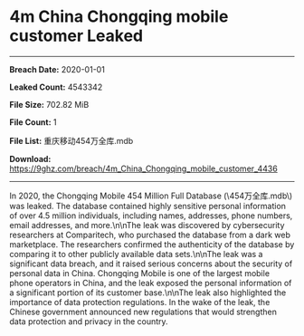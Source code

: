 # 4m China Chongqing mobile customer Leaked

------------
**Breach Date:** 2020-01-01

**Leaked Count:** 4543342

**File Size:** 702.82 MiB

**File Count:** 1

**File List:** 重庆移动454万全库.mdb

**Download:** https://9ghz.com/breach/4m_China_Chongqing_mobile_customer_4436

------------
In 2020, the Chongqing Mobile 454 Million Full Database (\\454万全库.mdb\\) was leaked. The database contained highly sensitive personal information of over 4.5 million individuals, including names, addresses, phone numbers, email addresses, and more.\n\nThe leak was discovered by cybersecurity researchers at Comparitech, who purchased the database from a dark web marketplace. The researchers confirmed the authenticity of the database by comparing it to other publicly available data sets.\n\nThe leak was a significant data breach, and it raised serious concerns about the security of personal data in China. Chongqing Mobile is one of the largest mobile phone operators in China, and the leak exposed the personal information of a significant portion of its customer base.\n\nThe leak also highlighted the importance of data protection regulations. In the wake of the leak, the Chinese government announced new regulations that would strengthen data protection and privacy in the country.
